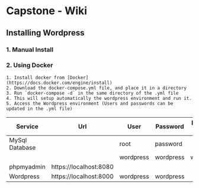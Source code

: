# Capstone - Wiki 

## Installing Wordpress
### 1.  Manual Install
### 2. Using Docker
    1. Install docker from [Docker](https://docs.docker.com/engine/install)
    2. Download the docker-compose.yml file, and place it in a directory
    3. Run `docker-compose -d` in the same directory of the .yml file
    4. This will setup automatically the wordpress environment and run it.
    5. Access the Wordpress environment (Users and passwords can be updated in the .yml file)

|Service|Url|User|Password|Database Name|
|-------|-------|-----|-----|-----|
|MySql Database||root|password||
|||wordpress|wordpress|wordpress|
|phpmyadmin|https://localhost:8080||||
|Wordpress|https://localhost:8000|wordpress|wordpress||


       
